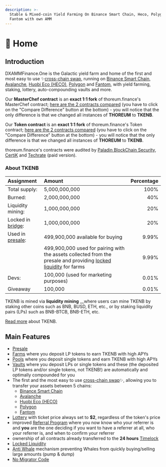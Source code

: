 ```yaml
---
description: >-
  Stable & Mixed-coin Yield Farming On Binance Smart Chain, Heco, Polygon and
  Fantom with own AMM
---
```


# 🏫 Home

## Introduction <a id="introduction"></a>

DXAMMFinance.One is the Galactic yield farm and home of the first and most easy to use ✨[cross-chain swap](features/token-bridge.md), running on [Binance Smart Chain](https://www.binance.org/en/smartChain), [Avalanche](https://www.avax.network/), [Huobi Eco \(HECO\)](https://www.hecochain.com/en-us/), [Polygon](https://polygon.technology/) and [Fantom](https://fantom.foundation/), with yield farming, staking, lottery, auto-compounding vaults and more.

Our **MasterChef contract** is an **exact 1:1 fork** of thoreum.finance's MasterChef contract; [here are the 2 contracts compared](https://bscscan.com/contractdiffchecker?a1=0xf4168cd3c00799beeb9a88a6bf725eb84f5d41b7&a2=0xAf5Ff8E51648847c0e94eDC855ddD364E72a66EF) \(you have to click on the "Compare Difference" button at the bottom\) - you will notice that the only difference is that we changed all instances of **THOREUM** to **TKENB**.   
  
Our **Token contract** is an **exact 1:1 fork** of thoreum.finance's Token contract; [here are the 2 contracts compared](https://bscscan.com/contractdiffchecker?a1=0x580de58c1bd593a43dadcf0a739d504621817c05&a2=0xc979E70611D997Aa109528c6A9aa73D82Eaa2881) \(you have to click on the "Compare Difference" button at the bottom\) - you will notice that the only difference is that we changed all instances of **THOREUM** to **TKENB**. 

thoreum.finance's contracts were audited by [Paladin BlockChain Security](https://docs.thoreum.finance/security/audits), [CertiK](https://docs.thoreum.finance/security/audits) and [Techrate](https://docs.thoreum.finance/security/audits) \(paid version\).

### About TKENB <a id="main-features"></a>

| Assignment | Amount | Percentage |
| :--- | :--- | ---: |
| Total supply: | 5,000,000,000 | 100% |
| Burned: | 2,000,000,000 | 40% |
| Liquidity mining: | 1,000,000,000 | 20% |
| Locked in [bridge](features/token-bridge.md): | 1,000,000,000 | 20% |
| Used in [presale](presale.md): | 499,900,000 available for buying | 9.99% |
|  | 499,900,000 used for pairing with the assets collected  from the presale and providing [locked liquidity](features/locked-liquidity.md) for farms | 9.99% |
| Devs: | 100,000 \(used for marketing purposes\) | 0.01% |
| Giveaway | 100,000 | 0.01% |

TKENB is mined via **liquidity mining** __where users can mine TKENB by staking other coins such as BNB, BUSD, ETH, etc., or by staking liquidity pairs \(LPs\) such as BNB-BTCB, BNB-ETH, etc.

[Read more](tokenomics/tkenb.md) about TKENB.

## **Main Features** <a id="main-features"></a>

* [Presale](presale.md)
* [Farms](features/harvest-lockup.md) where you deposit LP tokens to earn TKENB with high APYs
* [Pools](features/token-pools.md) where you deposit single tokens and earn TKENB with high APYs
* [Vaults](features/vaults.md) where you deposit LPs or single tokens and these \(the deposited LP tokens and/or single tokens, not TKENB!\) are automatically and optimally compounded for you
* The first and the most easy to use [cross-chain swap](features/token-bridge.md)✨, allowing you to transfer your assets between 5 chains:
  * [Binance Smart Chain](https://www.binance.org/en/smartChain)
  * [Avalanche](https://www.avax.network/)
  * [Huobi Eco \(HECO\)](https://www.hecochain.com/en-us/)
  * [Polygon](https://polygon.technology/)
  * [Fantom](https://fantom.foundation/)
* [Lottery](features/lottery.md) with ticket price always set to **$2**, regardless of the token's price
* improved [Referral Program](features/referral-program.md) where you now know who your referrer is and **you** are the one deciding if you want to have a referrer at all, who your referrer is, and when to confirm your referrer
* ownership of all contracts already transferred to the **24 hours** [Timelock](security/timelock.md)
* [Locked Liquidity](features/locked-liquidity.md)
* [Anti Whale](features/anti-whale.md) mechanism preventing Whales from quickly buying/selling large amounts \(pump & dump\)
* [No Migrator Code](security/no-migrator-code.md)

